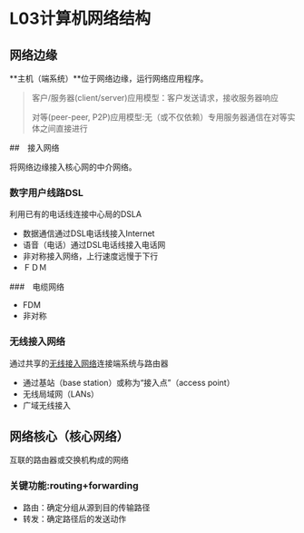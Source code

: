 # L03计算机网络结构

## 网络边缘

**主机（端系统）**位于网络边缘，运行网络应用程序。

> 客户/服务器(client/server)应用模型：客户发送请求，接收服务器响应
>
> 对等(peer-peer, P2P)应用模型:无（或不仅依赖）专用服务器通信在对等实体之间直接进行

##　接入网络

将网络边缘接入核心网的中介网络。

### 数字用户线路DSL

利用已有的电话线连接中心局的DSLA

- 数据通信通过DSL电话线接入Internet
- 语音（电话）通过DSL电话线接入电话网
- 非对称接入网络，上行速度远慢于下行
- ＦＤＭ

###　电缆网络

- FDM
- 非对称

### 无线接入网络

通过共享的<u>无线接入网络</u>连接端系统与路由器

- 通过基站（base station）或称为“接入点”（access point）
- 无线局域网（LANs） 
- 广域无线接入

## 网络核心（核心网络） 

互联的路由器或交换机构成的网络

### 关键功能:routing+forwarding

- 路由：确定分组从源到目的传输路径
- 转发：确定路径后的发送动作